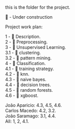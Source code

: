 this is the folder for the project.

:construction: - Under construction

Project work plan:

1 - :construction: Description.  
2 - :construction: Preprocessing.  
3 - :construction: Unsupervised Learning.  
  3.1 - :construction: clustering.  
  3.2 - :construction: pattern mining.  
4 - :construction: Classification.  
  4.1 - :construction: training strategy.  
  4.2 - :construction: knn.  
  4.3 - :construction: naive bayes.  
  4.4 - :construction: decision trees.  
  4.5 - :construction: random forests.  
  4.6 - :construction: xgboost.  
  
João Aparicio: 4.3, 4.5, 4.6.  
Carlos Macedo: 4.2, 3.2.  
João Saramago: 3.1, 4.4.  
All: 1, 2, 4.1. 

